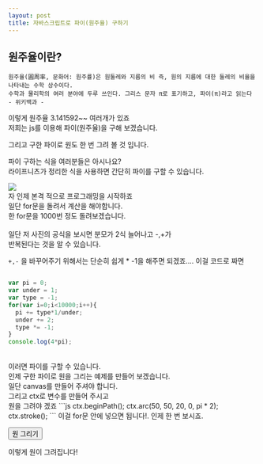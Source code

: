 ```yaml
---
layout: post
title: 자바스크립트로 파이(원주율) 구하기
---
```

## 원주율이란?
```
원주율(圓周率, 문화어: 원주률)은 원둘레와 지름의 비 즉, 원의 지름에 대한 둘레의 비율을 나타내는 수학 상수이다. 
수학과 물리학의 여러 분야에 두루 쓰인다. 그리스 문자 π로 표기하고, 파이(π)라고 읽는다
- 위키백과 - 
```
이렇게 원주율 3.141592~~ 여러개가 있죠<br>
저희는 js를 이용해 파이(원주율)을 구해 보겠습니다.<br>

그리고 구한 파이로 원도 한 번 그려 볼 것 입니다.

파이 구하는 식을 여러분들은 아시나요?<br>
라이프니츠가 정리한 식을 사용하면 간단히 파이를 구할 수 있습니다.<br>

<img src="https://user-images.githubusercontent.com/37399578/45587393-cbea2c80-b93f-11e8-8e25-1001276722a7.png">
<br>
자 인제 본격 적으로 프로그래밍을 시작하죠<br>
일단 for문을 돌려서 계산을 해야합니다.<br>
한 for문을 1000번 정도 돌려보겠습니다.<br>
<br>
일단 저 사진의 공식을 보시면 분모가 2식 늘어나고 -,+가 <br>
반복된다는 것을 알 수 있습니다.<br>

`+,-` 을 바꾸어주기 위해서는 단순히 쉽게 * -1을 해주면 되겠죠....
이걸 코드로 짜면
```js

var pi = 0;
var under = 1;
var type = -1;
for(var i=0;i<10000;i++){
  pi += type*1/under;
  under += 2;
  type *= -1;
}
console.log(4*pi);
```
<br>
이러면 파이를 구할 수 있습니다.<br>
인제 구한 파이로 원을 그리는 예제를 만들어 보겠습니다.<br>
일단 canvas를 만들어 주셔야 합니다.<br>
그리고 ctx로 변수를 만들어 주시고<br>
원을 그려야 겠죠
```js
ctx.beginPath();
ctx.arc(50, 50, 20, 0, pi * 2);
ctx.stroke();
```
이걸 for문 안에 넣으면 됩니다!.
인제 한 번 보시죠.

<canvas id="canvas" width="400px;" height="400px;"></canvas>
<script type="text/javascript">
var canvas = document.getElementById('canvas');
var ctx = canvas.getContext('2d');
function pidraw(){
  var pi = 0;
  var under = 1;
  var type = -1;
  for(var i=0;i<10000;i++){
    pi += type*1/under;
    under += 2;
    type *= -1;
    ctx.beginPath();
    ctx.arc(200, 200, 80, 0, 2 * pi);
    ctx.stroke();
  }
}
</script>
<button onclick="pidraw()">원 그리기</button>

이렇게 원이 그려집니다!

